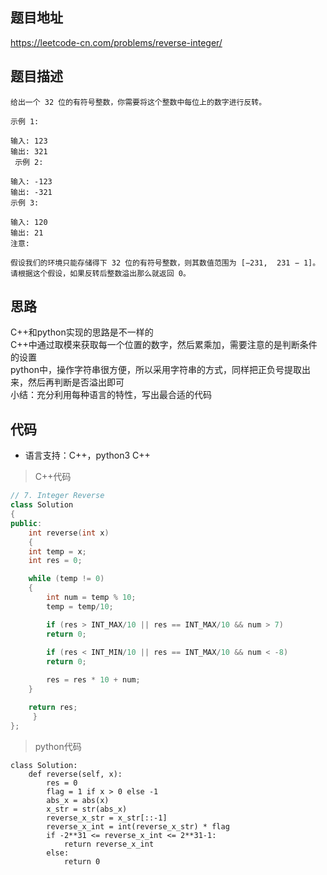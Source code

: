 ## 题目地址
https://leetcode-cn.com/problems/reverse-integer/

## 题目描述
```
给出一个 32 位的有符号整数，你需要将这个整数中每位上的数字进行反转。

示例 1:

输入: 123
输出: 321
 示例 2:

输入: -123
输出: -321
示例 3:

输入: 120
输出: 21
注意:

假设我们的环境只能存储得下 32 位的有符号整数，则其数值范围为 [−231,  231 − 1]。请根据这个假设，如果反转后整数溢出那么就返回 0。
```
## 思路
C++和python实现的思路是不一样的  
C++中通过取模来获取每一个位置的数字，然后累乘加，需要注意的是判断条件的设置   
python中，操作字符串很方便，所以采用字符串的方式，同样把正负号提取出来，然后再判断是否溢出即可  
小结：充分利用每种语言的特性，写出最合适的代码

## 代码
* 语言支持：C++，python3
C++
> C++代码
```c++
// 7. Integer Reverse
class Solution
{
public:
    int reverse(int x)
    {
	int temp = x;
	int res = 0;

	while (temp != 0)
	{
	    int num = temp % 10;
	    temp = temp/10;

	    if (res > INT_MAX/10 || res == INT_MAX/10 && num > 7)
		return 0;
	
	    if (res < INT_MIN/10 || res == INT_MAX/10 && num < -8)
		return 0;

	    res = res * 10 + num;
	}

	return res;
     }
};
```
> python代码
```
class Solution:
    def reverse(self, x):
        res = 0
        flag = 1 if x > 0 else -1
        abs_x = abs(x)
        x_str = str(abs_x)
        reverse_x_str = x_str[::-1]
        reverse_x_int = int(reverse_x_str) * flag
        if -2**31 <= reverse_x_int <= 2**31-1:
            return reverse_x_int
        else:
            return 0
```
